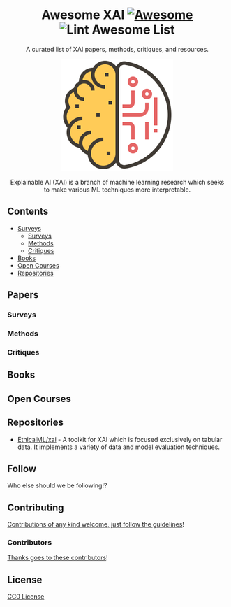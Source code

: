 <div align="center">

<!-- title -->
<!--lint ignore no-dead-urls-->
# Awesome XAI [![Awesome](https://awesome.re/badge.svg)](https://awesome.re) ![Lint Awesome List](https://github.com/altamiracorp/awesome-xai/workflows/Lint%20Awesome%20List/badge.svg)

<!-- subtitle -->
A curated list of XAI papers, methods, critiques, and resources.

<!-- image -->
<img src="https://github.com/altamiracorp/awesome-xai/blob/master/images/icon.png?raw=true" />

<!-- description -->
Explainable AI (XAI) is a branch of machine learning research which seeks to make various 
ML techniques more interpretable.

</div>

<!-- TOC -->

## Contents
- [Surveys](#surveys)
    - [Surveys](#surveys)
    - [Methods](#methods)
    - [Critiques](#critiques)
- [Books](#books)
- [Open Courses](#open-courses)
- [Repositories](#repositories)


<!-- CONTENT -->
## Papers
<!-- - [Apple](https://apple.com) - Apple as a placeholder. -->
### Surveys

### Methods

### Critiques

## Books

## Open Courses

## Repositories

- [EthicalML/xai](https://github.com/EthicalML/xai) - A toolkit for XAI which is focused exclusively on tabular data. It implements a variety of data and model evaluation techniques.


<!-- END CONTENT -->

## Follow

<!-- list people worth following on social sites (twitter, linkedin, github, youtube etc.) -->

Who else should we be following!?

## Contributing

[Contributions of any kind welcome, just follow the guidelines](contributing.md)!

### Contributors
[Thanks goes to these contributors](https://github.com/altamiracorp/awesome-xai/graphs/contributors)!

## License
[CC0 License](license)

